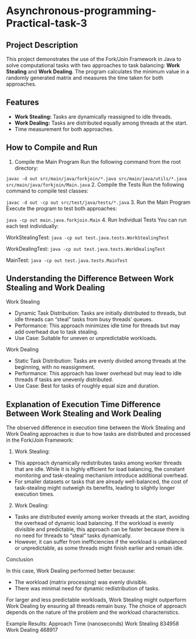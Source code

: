 # Asynchronous-programming-Practical-task-3

## **Project Description**
This project demonstrates the use of the Fork/Join Framework in Java to solve computational tasks with two approaches to task balancing: **Work Stealing** and **Work Dealing**. The program calculates the minimum value in a randomly generated matrix and measures the time taken for both approaches.

## **Features**
- **Work Stealing:** Tasks are dynamically reassigned to idle threads.
- **Work Dealing:** Tasks are distributed equally among threads at the start.
- Time measurement for both approaches.

## **How to Compile and Run**

1. Compile the Main Program
Run the following command from the root directory:

```javac -d out src/main/java/forkjoin/*.java src/main/java/utils/*.java src/main/java/forkjoin/Main.java```
2. Compile the Tests
Run the following command to compile test classes:

```javac -d out -cp out src/test/java/tests/*.java```
3. Run the Main Program
Execute the program to test both approaches:

```java -cp out main.java.forkjoin.Main```
4. Run Individual Tests
You can run each test individually:

WorkStealingTest:
```java -cp out test.java.tests.WorkStealingTest```

WorkDealingTest:
```java -cp out test.java.tests.WorkDealingTest```

MainTest:
```java -cp out test.java.tests.MainTest```

## **Understanding the Difference Between Work Stealing and Work Dealing**

Work Stealing

- Dynamic Task Distribution: Tasks are initially distributed to threads, but idle threads can “steal” tasks from busy threads’ queues.
- Performance: This approach minimizes idle time for threads but may add overhead due to task stealing.
- Use Case: Suitable for uneven or unpredictable workloads.

Work Dealing

- Static Task Distribution: Tasks are evenly divided among threads at the beginning, with no reassignment.
- Performance: This approach has lower overhead but may lead to idle threads if tasks are unevenly distributed.
- Use Case: Best for tasks of roughly equal size and duration.

## **Explanation of Execution Time Difference Between Work Stealing and Work Dealing**

The observed difference in execution time between the Work Stealing and Work Dealing approaches is due to how tasks are distributed and processed in the Fork/Join Framework:
1. Work Stealing:
- This approach dynamically redistributes tasks among worker threads that are idle. While it is highly efficient for load balancing, the constant monitoring and task-stealing mechanism introduce additional overhead.
- For smaller datasets or tasks that are already well-balanced, the cost of task-stealing might outweigh its benefits, leading to slightly longer execution times.
2. Work Dealing:
- Tasks are distributed evenly among worker threads at the start, avoiding the overhead of dynamic load balancing. If the workload is evenly divisible and predictable, this approach can be faster because there is no need for threads to “steal” tasks dynamically.
- However, it can suffer from inefficiencies if the workload is unbalanced or unpredictable, as some threads might finish earlier and remain idle.

Conclusion

In this case, Work Dealing performed better because:
- The workload (matrix processing) was evenly divisible.
- There was minimal need for dynamic redistribution of tasks.

For larger and less predictable workloads, Work Stealing might outperform Work Dealing by ensuring all threads remain busy. The choice of approach depends on the nature of the problem and the workload characteristics.

Example Results:
Approach	      Time (nanoseconds)
Work Stealing	  834958
Work Dealing	  468917